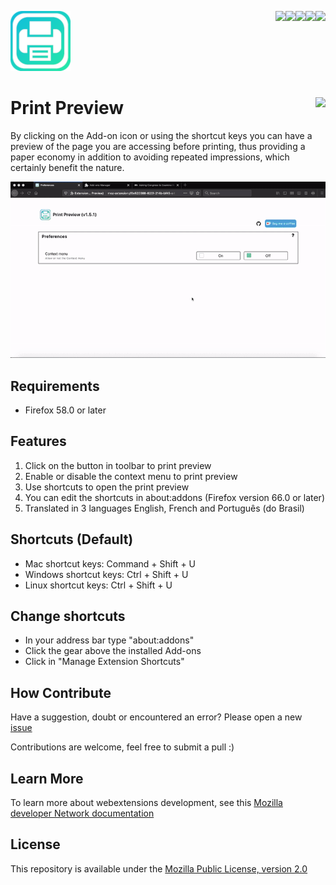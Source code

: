 [<img align="right" src="https://img.shields.io/github/issues/jhonatasrm/print-preview.svg">](http://github.com/jhonatasrm/print-preview/issues/)
[<img align="right" src="https://img.shields.io/github/license/jhonatasrm/print-preview.svg">](https://github.com/jhonatasrm/print-preview/blob/master/LICENSE)
[<img align="right" src="https://img.shields.io/github/forks/jhonatasrm/print-preview.svg">]()
[<img align="right" src="https://img.shields.io/github/stars/jhonatasrm/print-preview.svg">]()
[<img align="right" src="https://img.shields.io/github/release/jhonatasrm/print-preview.svg">](https://github.com/jhonatasrm/print-preview/releases)

![Print Preview](/src/res/icons/icon@2x.png)

# Print Preview [<img align="right" src="https://addons.cdn.mozilla.net/static/img/addons-buttons/AMO-button_2.png">](https://addons.mozilla.org/en-US/firefox/addon/print-preview-/)

By clicking on the Add-on icon or using the shortcut keys you can have a preview of the page you are accessing before printing, thus providing a paper economy in addition to avoiding repeated impressions, which certainly benefit the nature.

![Print Preview Screenshot](print-preview.gif)

## Requirements

- Firefox 58.0 or later

## Features

1.  Click on the button in toolbar to print preview
2.  Enable or disable the context menu to print preview
3.  Use shortcuts to open the print preview
4.  You can edit the shortcuts in about:addons (Firefox version 66.0 or later)
5.  Translated in 3 languages English, French and Português (do Brasil)

## Shortcuts (Default)

- Mac shortcut keys: Command + Shift + U
- Windows shortcut keys: Ctrl + Shift + U
- Linux shortcut keys: Ctrl + Shift + U

## Change shortcuts

- In your address bar type "about:addons"
- Click the gear above the installed Add-ons
- Click in "Manage Extension Shortcuts"

## How Contribute

Have a suggestion, doubt or encountered an error? Please open a new [issue](https://github.com/jhonatasrm/print-preview/issues)

Contributions are welcome, feel free to submit a pull :)

## Learn More

To learn more about webextensions development, see this [Mozilla developer Network documentation](https://developer.mozilla.org/en-US/Add-ons/WebExtensions)

## License

This repository is available under the [Mozilla Public License, version 2.0](https://github.com/jhonatasrm/print-preview/blob/master/LICENSE)
